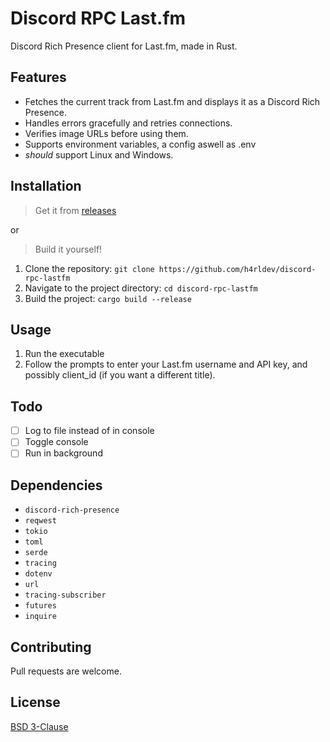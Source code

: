 # Discord RPC Last.fm

Discord Rich Presence client for Last.fm, made in Rust.

## Features

- Fetches the current track from Last.fm and displays it as a Discord Rich Presence.
- Handles errors gracefully and retries connections.
- Verifies image URLs before using them.
- Supports environment variables, a config aswell as .env
- _should_ support Linux and Windows.

## Installation

> Get it from [releases](https://github.com/h4rldev/discord-rpc-lastfm/releases)

or

> Build it yourself!
1. Clone the repository: `git clone https://github.com/h4rldev/discord-rpc-lastfm`
2. Navigate to the project directory: `cd discord-rpc-lastfm`
3. Build the project: `cargo build --release`

## Usage

1. Run the executable
2. Follow the prompts to enter your Last.fm username and API key, and possibly client_id (if you want a different title).

## Todo

- [ ] Log to file instead of in console
- [ ] Toggle console
- [ ] Run in background

## Dependencies

- `discord-rich-presence`
- `reqwest`
- `tokio`
- `toml`
- `serde`
- `tracing`
- `dotenv`
- `url`
- `tracing-subscriber`
- `futures`
- `inquire`

## Contributing

Pull requests are welcome.

## License

[BSD 3-Clause](https://choosealicense.com/licenses/bsd-3-clause/)
